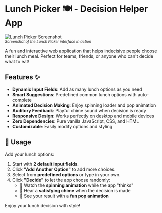 # Lunch Picker 🍽️ - Decision Helper App

![Lunch Picker Screenshot](https://i.ibb.co/k6H38s8z/29ff2448-742d-4cc7-a4b0-38eb08d528a2.jpg)  
<sub><em>Screenshot of the Lunch Picker interface in action</em></sub>

A fun and interactive web application that helps indecisive people choose their lunch meal. Perfect for teams, friends, or anyone who can't decide what to eat!

## Features ✨

- **Dynamic Input Fields**: Add as many lunch options as you need
- **Smart Suggestions**: Predefined common lunch options with auto-complete
- **Animated Decision Making**: Enjoy spinning loader and pop animation
- **Auditory Feedback**: Playful chime sound when decision is ready
- **Responsive Design**: Works perfectly on desktop and mobile devices
- **Zero Dependencies**: Pure vanilla JavaScript, CSS, and HTML
- **Customizable**: Easily modify options and styling

## 🚀 Usage

Add your lunch options:

1. Start with **2 default input fields**.
2. Click **"Add Another Option"** to add more choices.
3. Select from **predefined options** or type in your own.
4. Click **"Decide"** to let the app choose randomly:
   - 🎯 Watch the **spinning animation** while the app "thinks"
   - 🔔 Hear a **satisfying chime** when the decision is made
   - 🎉 See your result with a **fun pop animation**

Enjoy your lunch decision with style!
